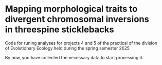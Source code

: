 # Mapping morphological traits to divergent chromosomal inversions in threespine sticklebacks 

Code for runing analyses for projects 4 and 5 of the practical of the division of Evolutionary Ecology held during the spring semester 2025

By now, you have collected the necessary data to start processing it. 
